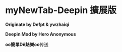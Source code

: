 myNewTab-Deepin 擴展版
=============
**Originate by Defpt & ywzhaiqi**

**Deepin Mod by Hero Anonymous**

**oο簡單Dê赽樂οo**传送